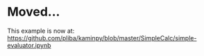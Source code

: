 # Moved...

This example is now at: https://github.com/pliba/kaminpy/blob/master/SimpleCalc/simple-evaluator.ipynb
